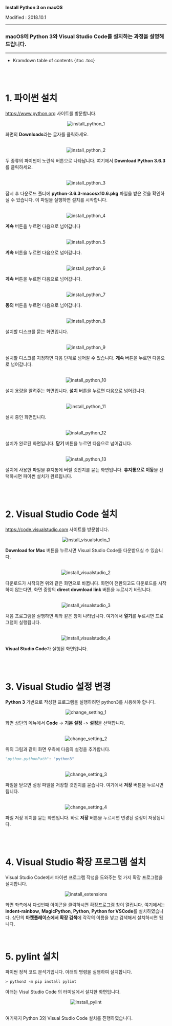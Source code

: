 **Install Python 3 on macOS**

Modified : 2018.10.1

---

<h3>macOS에 <b>Python 3</b>와 <b>Visual Studio Code</b>를 설치하는 과정을 설명해드립니다.</h3>

---

* Kramdown table of contents
{:toc .toc}

<br>


<br>

# 1. 파이썬 설치

https://www.python.org 사이트를 방문합니다.

<div align="center">
    <img src="./images/1_install_python_1.png" alt="install_python_1">
</div>

화면의 **Downloads**라는 글자를 클릭하세요.
<br>
<br>


<div align="center">
    <img src="./images/1_install_python_2.png" alt="install_python_2">
</div>

두 종류의 파이썬이 노란색 버튼으로 나타납니다. 여기에서 <b>Download Python 3.6.3</b>를 클릭하세요.
<br>
<br>


<div align="center">
    <img src="./images/1_install_python_3.png" alt="install_python_3">
</div>

잠시 후 다운로드 폴더에 <b>python-3.6.3-macosx10.6.pkg</b> 파일을 받은 것을 확인하실 수 있습니다. 이 파일을 실행하면 설치를 시작합니다.
<br>
<br>


<div align="center">
    <img src="./images/1_install_python_4.png" alt="install_python_4">
</div>

<b>계속</b> 버튼을 누르면 다음으로 넘어갑니다
<br>
<br>


<div align="center">
    <img src="./images/1_install_python_5.png" alt="install_python_5">
</div>

<b>계속</b> 버튼을 누르면 다음으로 넘어갑니다.
<br>
<br>


<div align="center">
    <img src="./images/1_install_python_6.png" alt="install_python_6">
</div>

<b>계속</b> 버튼을 누르면 다음으로 넘어갑니다.
<br>
<br>


<div align="center">
    <img src="./images/1_install_python_7.png" alt="install_python_7">
</div>

<b>동의</b> 버튼을 누르면 다음으로 넘어갑니다.
<br>
<br>


<div align="center">
    <img src="./images/1_install_python_8.png" alt="install_python_8">
</div>

설치할 디스크를 묻는 화면입니다.
<br>
<br>


<div align="center">
    <img src="./images/1_install_python_9.png" alt="install_python_9">
</div>

설치할 디스크를 지정하면 다음 단계로 넘어갈 수 있습니다. <b>계속</b> 버튼을 누르면 다음으로 넘어갑니다.
<br>
<br>


<div align="center">
    <img src="./images/1_install_python_10.png" alt="install_python_10">
</div>

설치 용량을 알려주는 화면입니다. <b>설치</b> 버튼을 누르면 다음으로 넘어갑니다.
<br>
<br>


<div align="center">
    <img src="./images/1_install_python_11.png" alt="install_python_11">
</div>

설치 중인 화면입니다.
<br>
<br>


<div align="center">
    <img src="./images/1_install_python_12.png" alt="install_python_12">
</div>

설치가 완료된 화면입니다. <b>닫기</b> 버튼을 누르면 다음으로 넘어갑니다.
<br>
<br>


<div align="center">
    <img src="./images/1_install_python_13.png" alt="install_python_13">
</div>

설치에 사용한 파일을 휴지통에 버릴 것인지를 묻는 화면입니다. <b>휴지통으로 이동</b>을 선택하시면 파이썬 설치가 완료됩니다.
<br>
<br>


<br>


# 2. Visual Studio Code 설치

https://code.visualstudio.com 사이트를 방문합니다.

<div align="center">
    <img src="./images/2_install_visualstudio_1.png" alt="install_visualstudio_1">
</div>

<b>Download for Mac</b> 버튼을 누르시면 Visual Studio Code를 다운받으실 수 있습니다.
<br>
<br>


<div align="center">
    <img src="./images/2_install_visualstudio_2.png" alt="install_visualstudio_2">
</div>

다운로드가 시작되면 위와 같은 화면으로 바뀝니다. 화면이 전환되고도 다운로드를 시작하지 않는다면, 화면 중앙의 <b>direct download link</b> 버튼을 누르시기 바랍니다.
<br>
<br>


<div align="center">
    <img src="./images/2_install_visualstudio_3.png" alt="install_visualstudio_3">
</div>

처음 프로그램을 실행하면 위와 같은 창이 나타납니다. 여기에서 <b>열기</b>를 누르시면 프로그램이 실행됩니다.
<br>
<br>


<div align="center">
    <img src="./images/2_install_visualstudio_4.png" alt="install_visualstudio_4">
</div>

<b>Visual Studio Code</b>가 실행된 화면입니다.
<br>
<br>


<br>


# 3. Visual Studio 설정 변경

**Python 3** 기반으로 작성한 프로그램을 실행하려면 python3를 사용해야 합니다.

<div align="center">
    <img src="./images/3_change_setting_1.png" alt="change_setting_1">
</div>

화면 상단의 메뉴에서 <b>Code</b> -> <b>기본 설정</b> -> <b>설정</b>을 선택합니다.
<br>
<br>


<div align="center">
    <img src="./images/3_change_setting_2.png" alt="change_setting_2">
</div>

위의 그림과 같이 화면 우측에 다음의 설정을 추가합니다.

```python
"python.pythonPath": "python3"
```

<br>

<div align="center">
    <img src="./images/3_change_setting_3.png" alt="change_setting_3">
</div>

파일을 닫으면 설정 파일을 저장할 것인지를 묻습니다. 여기에서 <b>저장</b> 버튼을 누르시면 됩니다.
<br>
<br>


<div align="center">
    <img src="./images/3_change_setting_4.png" alt="change_setting_4">
</div>

파일 저장 위치를 묻는 화면입니다. 바로 <b>저장</b> 버튼을 누르시면 변경된 설정이 저장됩니다.
<br>
<br>


<br>


# 4. Visual Studio 확장 프로그램 설치

Visual Studio Code에서 파이썬 프로그램 작성을 도와주는 몇 가지 확장 프로그램을 설치합니다.

<div align="center">
    <img src="./images/4_install_extensions.png" alt="install_extensions">
</div>

화면 좌측에서 다섯번째 아이콘을 클릭하시면 확장프로그램 창이 열립니다. 여기에서는 <b>indent-rainbow</b>, <b>MagicPython</b>, <b>Python</b>, <b>Python for VSCode</b>를 설치하였습니다. 상단의 <b>마켓플레이스에서 확장 검색</b>에 각각의 이름을 넣고 검색해서 설치하시면 됩니다.


<br>


# 5. pylint 설치

파이썬 정적 코드 분석기입니다. 아래의 명령을 실행하여 설치합니다.

```
> python3 -m pip install pylint
```

아래는 Visul Studio Code 의 터미널에서 설치한 화면입니다.

<div align="center">
    <img src="./images/5_install_pylint.png" alt="install_pylint">
</div>


<br>



여기까지 Python 3와 Visual Studio Code 설치를 진행하였습니다.


<br>
